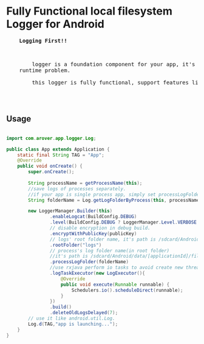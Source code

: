 # Fully Functional local filesystem Logger for Android
<pre>
    <b>Logging First!!</b>
    <p>
        logger is a foundation component for your app, it's a key to identify or resolve your app's
    runtime problem. 

        this logger is fully functional, support features like encryption, daily rotation etc. and it's robust!.
    </p>
</pre>

## Usage

```java

import com.arover.app.logger.Log;

public class App extends Application {
    static final String TAG = "App";
    @Override
    public void onCreate() {
        super.onCreate();
        
        String processName = getProcessName(this);
        //save logs of processes separately.
        //if your app is single process app, simply set processLogFolder as ""
        String folderName = Log.getLogFolderByProcess(this, processName,  "log_demo_");

        new LoggerManager.Builder(this)
                .enableLogcat(BuildConfig.DEBUG)
                .level(BuildConfig.DEBUG ? LoggerManager.Level.VERBOSE : LoggerManager.Level.DEBUG)
                // disable encryption in debug build.
                .encryptWithPublicKey(publicKey)
                // logs' root folder name, it's path is /sdcard/Android/data/[applicationId]/files/logs
                .rootFolder("logs")
                // process's log folder name(in root folder)
                //it's path is /sdcard/Android/data/[applicationId]/files/logs/log_demo_main/
                .processLogFolder(folderName)
                //use rxjava perform io tasks to avoid create new thread.
                .logTaskExecutor(new LogExecutor(){
                    @Override
                    public void execute(Runnable runnable) {
                        Schedulers.io().scheduleDirect(runnable);
                    }
                })
                .build()
                .deleteOldLogsDelayed(7);
        // use it like android.util.Log.
        Log.d(TAG,"app is launching...");
    }
}
```

